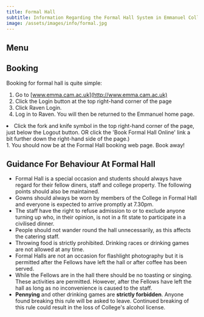 ```yaml
---
title: Formal Hall
subtitle: Information Regarding the Formal Hall System in Emmanuel College
image: /assets/images/info/formal.jpg
---
```


## Menu

## Booking

Booking for formal hall is quite simple:

1. Go to [www.emma.cam.ac.uk](http://www.emma.cam.ac.uk)
1. Click the Login button at the top right-hand corner of the page
1. Click Raven Login.
1. Log in to Raven. You will then be returned to the Emmanuel home page.
<li>Click the fork and knife symbol in the top right-hand corner of the page, just below the Logout button.
	    OR click the 'Book Formal Hall Online' link a bit further down the right-hand side of the page.)</li>
1. You should now be at the Formal Hall booking web page. Book away!

## Guidance For Behaviour At Formal Hall

- Formal Hall is a special occasion and students should always have regard for their fellow diners, staff and college property.  The following points should also be maintained.
- Gowns should always be worn by members of the College in Formal Hall and everyone is expected to arrive promptly at 7.30pm.
- The staff have the right to refuse admission to or to exclude anyone turning up who, in their opinion, is not in a fit state to participate in a civilised dinner.
- People should not wander round the hall unnecessarily, as this affects the catering staff.
- Throwing food is strictly prohibited.  Drinking races or drinking games are not allowed at any time.
- Formal Halls are not an occasion for flashlight photography but it is permitted after the Fellows have left the hall or after coffee has been served.
- While the Fellows are in the hall there should be no toasting or singing.  These activities are permitted. However, after the Fellows have left the hall as long as no inconvenience is caused to the staff.
- **Pennying** and other drinking games are **strictly forbidden**. Anyone found breaking this rule will be asked to leave. Continued breaking of this rule could result in the loss of College's alcohol license.
